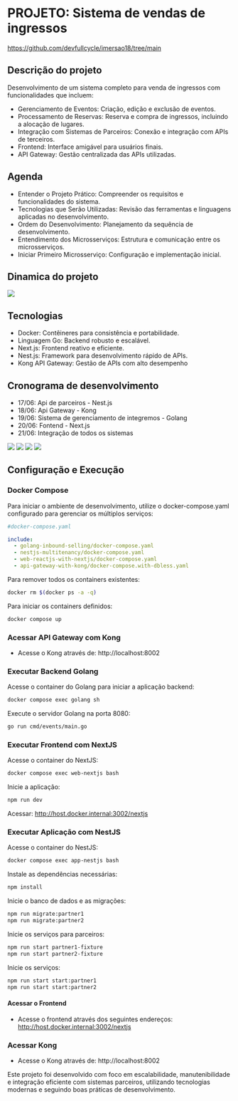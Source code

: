 # PROJETO: Sistema de vendas de ingressos

https://github.com/devfullcycle/imersao18/tree/main

## Descrição do projeto
Desenvolvimento de um sistema completo para venda de ingressos com funcionalidades que incluem:
- Gerenciamento de Eventos: Criação, edição e exclusão de eventos.
- Processamento de Reservas: Reserva e compra de ingressos, incluindo a alocação de lugares.
- Integração com Sistemas de Parceiros: Conexão e integração com APIs de terceiros.
- Frontend: Interface amigável para usuários finais.
- API Gateway: Gestão centralizada das APIs utilizadas.

## Agenda
- Entender o Projeto Prático: Compreender os requisitos e funcionalidades do sistema.
- Tecnologias que Serão Utilizadas: Revisão das ferramentas e linguagens aplicadas no desenvolvimento.
- Ordem do Desenvolvimento: Planejamento da sequência de desenvolvimento.
- Entendimento dos Microsserviços: Estrutura e comunicação entre os microsserviços.
- Iniciar Primeiro Microsserviço: Configuração e implementação inicial.

## Dinamica do projeto

<img src="assets/diagrama-fluxo-dinamica-projeto.jpg">

## Tecnologias
- Docker: Contêineres para consistência e portabilidade. 
- Linguagem Go: Backend robusto e escalável.
- Next.js: Frontend reativo e eficiente.
- Nest.js: Framework para desenvolvimento rápido de APIs.
- Kong API Gateway: Gestão de APIs com alto desempenho

## Cronograma de desenvolvimento
- 17/06: Api de parceiros - Nest.js
- 18/06: Api Gateway - Kong
- 19/06: Sistema de gerenciamento de integremos - Golang
- 20/06: Fontend - Next.js
- 21/06: Integração de todos os sistemas



<img src="assets/diagrama-arquitetura-sistem.jpg">

<img src="assets/diagrama-operacao.jpg"> 

<img src="assets/multi-apps-nestjs.jpg">

<img src="assets/gerenciamento-api.jpg">

## Configuração e Execução

### Docker Compose

Para iniciar o ambiente de desenvolvimento, utilize o docker-compose.yaml configurado para gerenciar os múltiplos serviços:

```yaml
#docker-compose.yaml

include:
  - golang-inbound-selling/docker-compose.yaml
  - nestjs-multitenancy/docker-compose.yaml
  - web-reactjs-with-nextjs/docker-compose.yaml
  - api-gateway-with-kong/docker-compose.with-dbless.yaml
```

Para remover todos os containers existentes:
```bash
docker rm $(docker ps -a -q)
```

Para iniciar os containers definidos:
```bash
docker compose up
```

### Acessar API Gateway com Kong

- Acesse o Kong através de:
    http://localhost:8002


### Executar Backend Golang
Acesse o container do Golang para iniciar a aplicação backend:
```bash
docker compose exec golang sh
```

Execute o servidor Golang na porta 8080:
```bash
go run cmd/events/main.go
```

### Executar Frontend com NextJS
Acesse o container do NextJS:
```bash
docker compose exec web-nextjs bash
```

Inicie a aplicação:
```bash
npm run dev
```

Acessar: 
http://host.docker.internal:3002/nextjs

### Executar Aplicação com NestJS
Acesse o container do NestJS:
```bash
docker compose exec app-nestjs bash
```

Instale as dependências necessárias:
```bash
npm install
```

Inicie o banco de dados e as migrações:
```bash
npm run migrate:partner1
npm run migrate:partner2
```

Inicie os serviços para parceiros:
```bash
npm run start partner1-fixture
npm run start partner2-fixture
```

Inicie os serviços:
```bash
npm run start start:partner1
npm run start start:partner2
```



#### Acessar o Frontend

- Acesse o frontend através dos seguintes endereços:
    http://host.docker.internal:3002/nextjs

### Acessar Kong
- Acesse o Kong através de:
    http://localhost:8002

Este projeto foi desenvolvido com foco em escalabilidade, manutenibilidade e integração eficiente com sistemas parceiros, utilizando tecnologias modernas e seguindo boas práticas de desenvolvimento.
